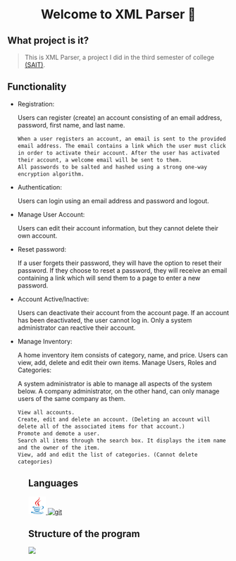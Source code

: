 <h1 align="center">Welcome to XML Parser 👋</h1>

## What project is it?

> This is XML Parser, a project I did in the third semester of college <a href="https://www.sait.ca/programs-and-courses/diplomas/information-technology" target='_blank'>(SAIT)</a>.

## Functionality

<ul>
    <li>
Registration:

Users can register (create) an account consisting of an email address, password, first name, and last name.

    When a user registers an account, an email is sent to the provided email address. The email contains a link which the user must click in order to activate their account. After the user has activated their account, a welcome email will be sent to them.
    All passwords to be salted and hashed using a strong one-way encryption algorithm.
</li>
    <li>
Authentication:

Users can login using an email address and password and logout.
        </li><li>
Manage User Account:

Users can edit their account information, but they cannot delete their own account.
    </li>
    <li>
Reset password:

If a user forgets their password, they will have the option to reset their password. If they choose to reset a password, they will receive an email containing a link which will send them to a page to enter a new password.
</li>
    <li>
        Account Active/Inactive:

Users can deactivate their account from the account page. If an account has been deactivated, the user cannot log in. Only a system administrator can reactive their account.
        </li>
    <li>
Manage Inventory:

A home inventory item consists of category, name, and price. Users can view, add, delete and edit their own items.
Manage Users, Roles and Categories:

A system administrator is able to manage all aspects of the system below. A company administrator, on the other hand, can only manage users of the same company as them.

    View all accounts.
    Create, edit and delete an account. (Deleting an account will delete all of the associated items for that account.)
    Promote and demote a user.
    Search all items through the search box. It displays the item name and the owner of the item.
    View, add and edit the list of categories. (Cannot delete categories)
<ul>

## Languages
<p align="left"> <a href="https://www.java.com" target="_blank"> <img src="https://raw.githubusercontent.com/devicons/devicon/master/icons/java/java-original.svg" alt="java" width="40" height="40"/> </a> <a href="https://git-scm.com/" target="_blank"> <img src="https://www.vectorlogo.zone/logos/git-scm/git-scm-icon.svg" alt="git" width="40" height="40"/> </a> </p>

## Structure of the program
<img src="structure.jpg">
